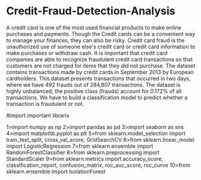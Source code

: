 # Credit-Fraud-Detection-Analysis
 
A credit card is one of the most used financial products to make online purchases and payments. Though the Credit cards can be a convenient way to manage your finances, they can also be risky. Credit card fraud is the unauthorized use of someone else's credit card or credit card information to make purchases or withdraw cash. It is important that credit card companies are able to recognize fraudulent credit card transactions so that customers are not charged for items that they did not purchase. The dataset contains transactions made by credit cards in September 2013 by European cardholders. This dataset presents transactions that occurred in two days, where we have 492 frauds out of 284,807 transactions. The dataset is highly unbalanced, the positive class (frauds) account for 0.172% of all transactions. We have to build a classification model to predict whether a transaction is fraudulent or not.

#import important libraris

1>import numpy as np
2>import pandas as pd
3>import seaborn as sns
4>import matplotlib.pyplot as plt
5>from sklearn.model_selection import train_test_split, cross_val_score, GridSearchCV
6>from sklearn.linear_model import LogisticRegression
7>from sklearn.ensemble import RandomForestClassifier
8>from sklearn.preprocessing import StandardScaler
9>from sklearn.metrics import accuracy_score, classification_report, confusion_matrix, roc_auc_score, roc_curve
10>from sklearn.ensemble import IsolationForest
